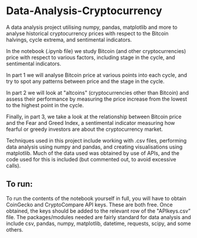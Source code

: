 # Data-Analysis-Cryptocurrency

A data analysis project utilising numpy, pandas, matplotlib and more to analyse historical cryptocurrency prices with respect to the Bitcoin halvings, cycle extrema, and sentimental indicators.

In the notebook (.ipynb file) we study Bitcoin (and other cryptocurrencies) price with respect to various factors, including stage in the cycle, and sentimental indicators. 

In part 1 we will analyse Bitcoin price at various points into each cycle, and try to spot any patterns between price and the stage in the cycle. 

In part 2 we will look at "altcoins" (cryptocurrencies other than Bitcoin) and assess their performance by measuring the price increase from the lowest to the highest point in the cycle. 

Finally, in part 3, we take a look at the relationship between Bitcoin price and the Fear and Greed Index, a sentimental indicator measuring how fearful or greedy investors are about the cryptocurrency market.

Techniques used in this project include working with .csv files, performing data analysis using numpy and pandas, and creating visualisations using matplotlib. Much of the data used was obtained by use of APIs, and the code used for this is included (but commented out, to avoid excessive calls).

## To run:

To run the contents of the notebook yourself in full, you will have to obtain CoinGecko and CryptoCompare API keys. These are both free. Once obtained, the keys should be added to the relevant row of the "APIkeys.csv" file. The packages/modules needed are fairly standard for data analysis and include csv, pandas, numpy, matplotlib, datetime, requests, scipy, and some others.


